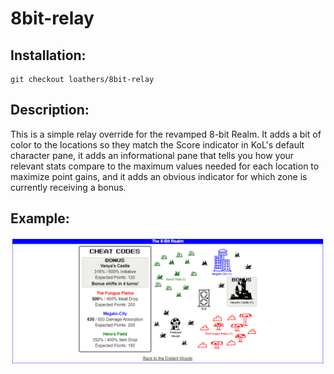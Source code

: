 # 8bit-relay

## Installation:

```
git checkout loathers/8bit-relay
```

## Description:
This is a simple relay override for the revamped 8-bit Realm. It adds a bit of color to the locations so they match the Score indicator in KoL's default character pane, it adds an informational pane that tells you how your relevant stats compare to the maximum values needed for each location to maximize point gains, and it adds an obvious indicator for which zone is currently receiving a bonus.

## Example:
![Example Image](/example_image.PNG)
